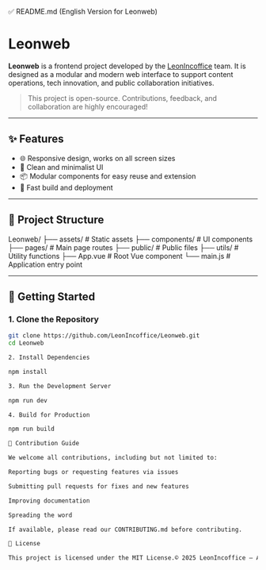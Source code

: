✅ README.md (English Version for Leonweb)

# Leonweb

**Leonweb** is a frontend project developed by the [LeonIncoffice](https://github.com/LeonIncoffice) team. It is designed as a modular and modern web interface to support content operations, tech innovation, and public collaboration initiatives.

> This project is open-source. Contributions, feedback, and collaboration are highly encouraged!

---

## ✨ Features

- 🌐 Responsive design, works on all screen sizes
- 🎨 Clean and minimalist UI
- 📦 Modular components for easy reuse and extension
- 🚀 Fast build and deployment

---

## 📁 Project Structure


Leonweb/
├── assets/        # Static assets
├── components/    # UI components
├── pages/         # Main page routes
├── public/        # Public files
├── utils/         # Utility functions
├── App.vue        # Root Vue component
└── main.js        # Application entry point


---

## 🚀 Getting Started

### 1. Clone the Repository

```bash
git clone https://github.com/LeonIncoffice/Leonweb.git
cd Leonweb

2. Install Dependencies

npm install

3. Run the Development Server

npm run dev

4. Build for Production

npm run build

🙌 Contribution Guide

We welcome all contributions, including but not limited to:

Reporting bugs or requesting features via issues

Submitting pull requests for fixes and new features

Improving documentation

Spreading the word

If available, please read our CONTRIBUTING.md before contributing.

📄 License

This project is licensed under the MIT License.© 2025 LeonIncoffice — All rights reserved.
